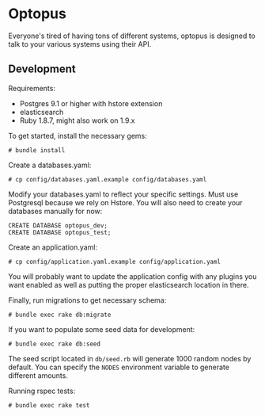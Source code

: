 # Optopus
Everyone's tired of having tons of different systems, optopus is designed to talk to your various systems using their API.

## Development
Requirements:
- Postgres 9.1 or higher with hstore extension
- elasticsearch
- Ruby 1.8.7, might also work on 1.9.x

To get started, install the necessary gems:

    # bundle install

Create a databases.yaml:

    # cp config/databases.yaml.example config/databases.yaml

Modify your databases.yaml to reflect your specific settings. Must use Postgresql because we rely on Hstore. You will also need to create your databases manually for now:

    CREATE DATABASE optopus_dev;
    CREATE DATABASE optopus_test;

Create an application.yaml:

    # cp config/application.yaml.example config/application.yaml

You will probably want to update the application config with any plugins you want enabled as well as putting the proper elasticsearch location in there.

Finally, run migrations to get necessary schema:

    # bundle exec rake db:migrate

If you want to populate some seed data for development:

    # bundle exec rake db:seed

The seed script located in <code>db/seed.rb</code> will generate 1000 random nodes by default. You can specify the <code>NODES</code> environment variable to generate different amounts.

Running rspec tests:

    # bundle exec rake test
